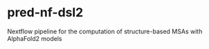 # pred-nf-dsl2
Nextflow pipeline for the computation of structure-based MSAs with AlphaFold2 models
